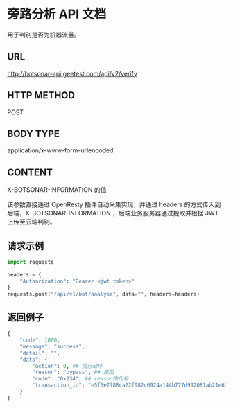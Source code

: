 # 旁路分析 API 文档

用于判别是否为机器流量。

## **URL**

http://botsonar-api.geetest.com/api/v2/verify

## **HTTP METHOD**

POST

## **BODY TYPE**

application/x-www-form-urlencoded

## **CONTENT**

X-BOTSONAR-INFORMATION 的值

该参数直接通过 OpenResty 插件自动采集实现，并通过 headers 的方式传入到后端，X-BOTSONAR-INFORMATION ，后端业务服务器通过提取并根据 JWT 上传至云端判别。

## **请求示例**
``` python
import requests

headers = {
    "Authorization": "Bearer <jwt token>"
}
requests.post("/api/v1/bot/analyse", data="", headers=headers)
```

## **返回例子**

``` python
{
    "code": 1000,
    "message": "success",
    "detail": "",
    "data": {
        "action": 0, ## 执行动作
        "reason": "bypass", ## 原因
        "code": "0x234", ## reason的代号
        "transaction_id": "e5f5e7f88ca22f982c6924a144b777d992081ab21e67e80a57432b0c07fcd218" ## trace id
    }
}
```
